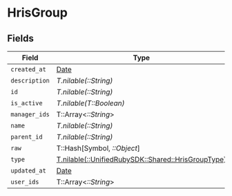 # HrisGroup


## Fields

| Field                                                                                      | Type                                                                                       | Required                                                                                   | Description                                                                                |
| ------------------------------------------------------------------------------------------ | ------------------------------------------------------------------------------------------ | ------------------------------------------------------------------------------------------ | ------------------------------------------------------------------------------------------ |
| `created_at`                                                                               | [Date](https://ruby-doc.org/stdlib-2.6.1/libdoc/date/rdoc/Date.html)                       | :heavy_minus_sign:                                                                         | N/A                                                                                        |
| `description`                                                                              | *T.nilable(::String)*                                                                      | :heavy_minus_sign:                                                                         | N/A                                                                                        |
| `id`                                                                                       | *T.nilable(::String)*                                                                      | :heavy_minus_sign:                                                                         | N/A                                                                                        |
| `is_active`                                                                                | *T.nilable(T::Boolean)*                                                                    | :heavy_minus_sign:                                                                         | N/A                                                                                        |
| `manager_ids`                                                                              | T::Array<*::String*>                                                                       | :heavy_minus_sign:                                                                         | N/A                                                                                        |
| `name`                                                                                     | *T.nilable(::String)*                                                                      | :heavy_minus_sign:                                                                         | N/A                                                                                        |
| `parent_id`                                                                                | *T.nilable(::String)*                                                                      | :heavy_minus_sign:                                                                         | N/A                                                                                        |
| `raw`                                                                                      | T::Hash[Symbol, *::Object*]                                                                | :heavy_minus_sign:                                                                         | N/A                                                                                        |
| `type`                                                                                     | [T.nilable(::UnifiedRubySDK::Shared::HrisGroupType)](../../models/shared/hrisgrouptype.md) | :heavy_minus_sign:                                                                         | N/A                                                                                        |
| `updated_at`                                                                               | [Date](https://ruby-doc.org/stdlib-2.6.1/libdoc/date/rdoc/Date.html)                       | :heavy_minus_sign:                                                                         | N/A                                                                                        |
| `user_ids`                                                                                 | T::Array<*::String*>                                                                       | :heavy_minus_sign:                                                                         | N/A                                                                                        |